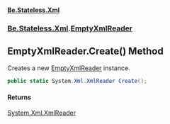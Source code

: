 #### [Be.Stateless.Xml](README.md 'README')
### [Be.Stateless.Xml](Be.Stateless.Xml.md 'Be.Stateless.Xml').[EmptyXmlReader](EmptyXmlReader.md 'Be.Stateless.Xml.EmptyXmlReader')

## EmptyXmlReader.Create() Method

Creates a new [EmptyXmlReader](EmptyXmlReader.md 'Be.Stateless.Xml.EmptyXmlReader') instance.

```csharp
public static System.Xml.XmlReader Create();
```

#### Returns
[System.Xml.XmlReader](https://docs.microsoft.com/en-us/dotnet/api/System.Xml.XmlReader 'System.Xml.XmlReader')